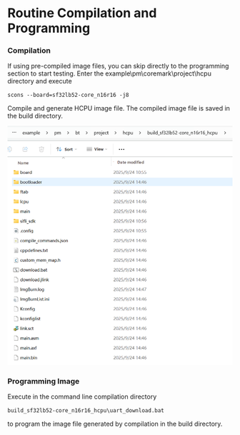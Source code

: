 # Routine Compilation and Programming
### Compilation
If using pre-compiled image files, you can skip directly to the programming section to start testing.
Enter the example\pm\coremark\project\hcpu directory and execute
```
scons --board=sf32lb52-core_n16r16 -j8 
```
Compile and generate HCPU image file. The compiled image file is saved in the build directory.

![](assert/image3.png)

### Programming Image
Execute in the command line compilation directory
```
build_sf32lb52-core_n16r16_hcpu\uart_download.bat
```
to program the image file generated by compilation in the build directory.
